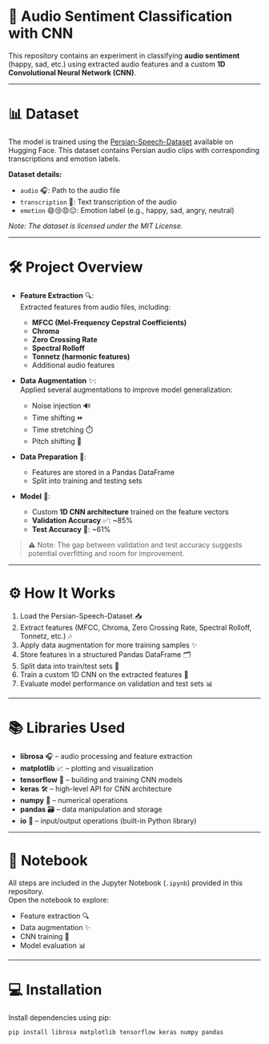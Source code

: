 # 🎵 Audio Sentiment Classification with CNN

This repository contains an experiment in classifying **audio sentiment** (happy, sad, etc.) using extracted audio features and a custom **1D Convolutional Neural Network (CNN)**.

---

# 📊 Dataset

The model is trained using the [Persian-Speech-Dataset](https://huggingface.co/datasets/SeyedAli/Persian-Speech-Dataset) available on Hugging Face. This dataset contains Persian audio clips with corresponding transcriptions and emotion labels.  

**Dataset details:**

- `audio` 🎧: Path to the audio file  
- `transcription` 📝: Text transcription of the audio  
- `emotion` 😄😢😡😐: Emotion label (e.g., happy, sad, angry, neutral)  

*Note: The dataset is licensed under the MIT License.*

---

# 🛠️ Project Overview

- **Feature Extraction** 🔍:  
  Extracted features from audio files, including:  
  - **MFCC (Mel-Frequency Cepstral Coefficients)**  
  - **Chroma**  
  - **Zero Crossing Rate**  
  - **Spectral Rolloff**  
  - **Tonnetz (harmonic features)**  
  - Additional audio features  

- **Data Augmentation** ✨:  
  Applied several augmentations to improve model generalization:  
  - Noise injection 🔊  
  - Time shifting ⏩  
  - Time stretching ⏱️  
  - Pitch shifting 🎵  

- **Data Preparation** 📂:  
  - Features are stored in a Pandas DataFrame  
  - Split into training and testing sets  

- **Model** 🧠:  
  - Custom **1D CNN architecture** trained on the feature vectors  
  - **Validation Accuracy** ✅: ~85%  
  - **Test Accuracy** 🧪: ~61%  

> ⚠️ Note: The gap between validation and test accuracy suggests potential overfitting and room for improvement.

---

# ⚙️ How It Works

1. Load the Persian-Speech-Dataset 📥  
2. Extract features (MFCC, Chroma, Zero Crossing Rate, Spectral Rolloff, Tonnetz, etc.) 🎶  
3. Apply data augmentation for more training samples ✨  
4. Store features in a structured Pandas DataFrame 🗂️  
5. Split data into train/test sets 🔀  
6. Train a custom 1D CNN on the extracted features 🧠  
7. Evaluate model performance on validation and test sets 📊  

---

# 📚 Libraries Used

- **librosa** 🎧 – audio processing and feature extraction  
- **matplotlib** 📈 – plotting and visualization  
- **tensorflow** 🤖 – building and training CNN models  
- **keras** 🛠️ – high-level API for CNN architecture  
- **numpy** 🔢 – numerical operations  
- **pandas** 🗃️ – data manipulation and storage  
- **io** 💾 – input/output operations (built-in Python library)  

---

# 📓 Notebook

All steps are included in the Jupyter Notebook (`.ipynb`) provided in this repository.  
Open the notebook to explore:  
- Feature extraction 🔍  
- Data augmentation ✨  
- CNN training 🧠  
- Model evaluation 📊  

---

# 💻 Installation

Install dependencies using pip:

```bash
pip install librosa matplotlib tensorflow keras numpy pandas
```

